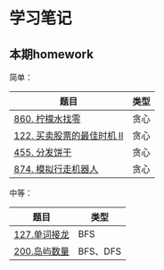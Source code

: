 # 学习笔记

## 本期homework

简单：

|题目|类型|
|-|-|
|[860. 柠檬水找零](./860.柠檬水找零.java)|贪心|
|[122. 买卖股票的最佳时机 II](./122.买卖股票的最佳时机-ii.java)|贪心|
|[455. 分发饼干](./455.分发饼干.java)|贪心|
|[874. 模拟行走机器人](./874.模拟行走机器人.java)|贪心|

中等：

|题目|类型|
|-|-|
|[127.单词接龙](./127.单词接龙.java)|BFS|
|[200.岛屿数量](./200.岛屿数量.java)|BFS、DFS|
